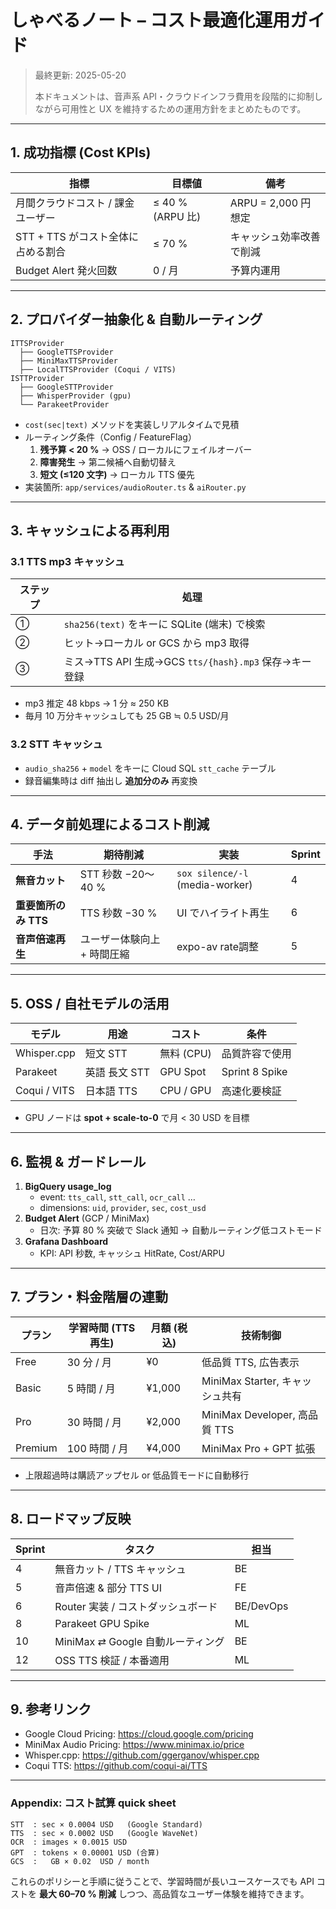 # しゃべるノート – コスト最適化運用ガイド

> 最終更新: 2025-05-20
>
> 本ドキュメントは、音声系 API・クラウドインフラ費用を段階的に抑制しながら可用性と UX を維持するための運用方針をまとめたものです。

---

## 1. 成功指標 (Cost KPIs)
| 指標 | 目標値 | 備考 |
|------|-------|------|
| 月間クラウドコスト / 課金ユーザー | ≤ 40 % (ARPU 比) | ARPU = 2,000 円想定 |
| STT + TTS がコスト全体に占める割合 | ≤ 70 % | キャッシュ効率改善で削減 |
| Budget Alert 発火回数 | 0 / 月 | 予算内運用 |

---

## 2. プロバイダー抽象化 & 自動ルーティング
```
ITTSProvider
  ├── GoogleTTSProvider
  ├── MiniMaxTTSProvider
  ├── LocalTTSProvider (Coqui / VITS)
ISTTProvider
  ├── GoogleSTTProvider
  ├── WhisperProvider (gpu)
  └── ParakeetProvider
```
- `cost(sec|text)` メソッドを実装しリアルタイムで見積
- ルーティング条件（Config / FeatureFlag）
  1. **残予算 < 20 %** → OSS / ローカルにフェイルオーバー
  2. **障害発生** → 第二候補へ自動切替え
  3. **短文 (≤120 文字)** → ローカル TTS 優先
- 実装箇所: `app/services/audioRouter.ts` & `aiRouter.py`

---

## 3. キャッシュによる再利用
### 3.1 TTS mp3 キャッシュ
| ステップ | 処理 |
|----------|------|
| ① | `sha256(text)` をキーに SQLite (端末) で検索 |
| ② | ヒット→ローカル or GCS から mp3 取得 |
| ③ | ミス→TTS API 生成→GCS `tts/{hash}.mp3` 保存→キー登録 |

- mp3 推定 48 kbps → 1 分 ≈ 250 KB
- 毎月 10 万分キャッシュしても 25 GB ≒ 0.5 USD/月

### 3.2 STT キャッシュ
- `audio_sha256` + `model` をキーに Cloud SQL `stt_cache` テーブル
- 録音編集時は diff 抽出し **追加分のみ** 再変換

---

## 4. データ前処理によるコスト削減
| 手法 | 期待削減 | 実装 | Sprint |
|------|---------|-----|--------|
| **無音カット** | STT 秒数 −20〜40 % | `sox silence/-l` (media-worker) | 4 |
| **重要箇所のみ TTS** | TTS 秒数 −30 % | UI でハイライト再生 | 6 |
| **音声倍速再生** | ユーザー体験向上 + 時間圧縮 | expo-av rate調整 | 5 |

---

## 5. OSS / 自社モデルの活用
| モデル | 用途 | コスト | 条件 |
|--------|------|-------|------|
| Whisper.cpp | 短文 STT | 無料 (CPU) | 品質許容で使用 |
| Parakeet | 英語 長文 STT | GPU Spot | Sprint 8 Spike |
| Coqui / VITS | 日本語 TTS | CPU / GPU | 高速化要検証 |

- GPU ノードは **spot + scale-to-0** で月 < 30 USD を目標

---

## 6. 監視 & ガードレール
1. **BigQuery usage_log**
   - event: `tts_call`, `stt_call`, `ocr_call` …
   - dimensions: `uid`, `provider`, `sec`, `cost_usd`
2. **Budget Alert** (GCP / MiniMax)
   - 日次: 予算 80 % 突破で Slack 通知 → 自動ルーティング低コストモード
3. **Grafana Dashboard**
   - KPI: API 秒数, キャッシュ HitRate, Cost/ARPU

---

## 7. プラン・料金階層の連動
| プラン | 学習時間 (TTS再生) | 月額 (税込) | 技術制御 |
|--------|------------------|-------------|---------|
| Free | 30 分 / 月 | ¥0 | 低品質 TTS, 広告表示 |
| Basic | 5 時間 / 月 | ¥1,000 | MiniMax Starter, キャッシュ共有 |
| Pro | 30 時間 / 月 | ¥2,000 | MiniMax Developer, 高品質 TTS |
| Premium | 100 時間 / 月 | ¥4,000 | MiniMax Pro + GPT 拡張 |

- 上限超過時は購読アップセル or 低品質モードに自動移行

---

## 8. ロードマップ反映
| Sprint | タスク | 担当 |
|--------|--------|------|
| 4 | 無音カット / TTS キャッシュ | BE |
| 5 | 音声倍速 & 部分 TTS UI | FE |
| 6 | Router 実装 / コストダッシュボード | BE/DevOps |
| 8 | Parakeet GPU Spike | ML |
| 10 | MiniMax ⇄ Google 自動ルーティング | BE |
| 12 | OSS TTS 検証 / 本番適用 | ML |

---

## 9. 参考リンク
- Google Cloud Pricing: https://cloud.google.com/pricing
- MiniMax Audio Pricing: https://www.minimax.io/price
- Whisper.cpp: https://github.com/ggerganov/whisper.cpp
- Coqui TTS: https://github.com/coqui-ai/TTS

---

### Appendix: コスト試算 quick sheet
```
STT  : sec × 0.0004 USD   (Google Standard)
TTS  : sec × 0.0002 USD   (Google WaveNet)
OCR  : images × 0.0015 USD
GPT  : tokens × 0.00001 USD (合算)
GCS  :   GB × 0.02  USD / month
```

これらのポリシーと手順に従うことで、学習時間が長いユースケースでも API コストを **最大 60–70 % 削減** しつつ、高品質なユーザー体験を維持できます。
